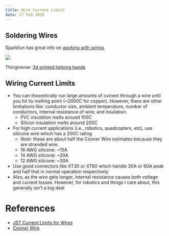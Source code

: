 ```yaml
---
title: Wire Current Limits
date: 17 Feb 2020
---
```


## Soldering Wires

Sparkfun has great info on [working with wiring](https://learn.sparkfun.com/tutorials/working-with-wire/all).

![](https://cdn.thingiverse.com/renders/30/f7/d6/21/95/be63798c5a99cbccb5720450970581b3_preview_featured.jpg)

Thingiverse: [3d printed helping hands](https://www.thingiverse.com/thing:2757071)

## Wiring Current Limits

- You can *theoretically* run large amounts of current through a wire until you hit its melting  point (~2000C for copper). However,
there are other limitations like: conductor size, ambient temperature, number of conductors, internal resistance of wire, and insulation.
    - PVC insulation melts around 100C
    - Silicon insulation melts around 200C
- For high current applications (i.e., robotics, quadcopters, etc), use silicone wire which has a 200C rating
    - *Note:* these are about half the Cooner Wire estimates because they are stranded wire.
    - 16 AWG silicone: ~15A
    - 14 AWG silicone: ~20A
    - 12 AWG silicone: ~30A
- Use good connectors like XT30 or XT60 which handle 30A or 60A peak and half that in normal operation respectively
- Also, as the wire gets longer, internal resistance causes both voltage and current losses. However, for robotics
and things I care about, this generally isn't a big deal

# References

- [JST Current Limits for Wires](https://www.jst.fr/doc/jst/pdf/current_rating.pdf)
- [Cooner Wire](https://www.coonerwire.com/amp-chart/)
